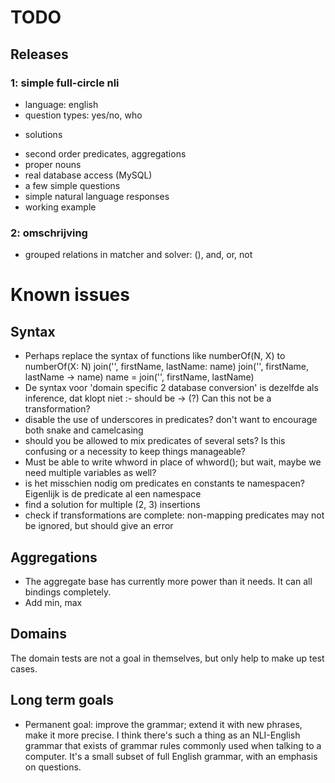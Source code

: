 # TODO

## Releases

### 1: simple full-circle nli

* language: english
* question types: yes/no, who
- solutions
* second order predicates, aggregations
* proper nouns
* real database access (MySQL)
* a few simple questions
* simple natural language responses
* working example

### 2: omschrijving

* grouped relations in matcher and solver: (), and, or, not

# Known issues

## Syntax

- Perhaps replace the syntax of functions like numberOf(N, X) to
    numberOf(X: N)
    join('', firstName, lastName: name)
    join('', firstName, lastName -> name)
    name = join('', firstName, lastName)
- De syntax voor 'domain specific 2 database conversion' is dezelfde als inference, dat klopt niet :- should be -> (?) Can this not be a transformation?
- disable the use of underscores in predicates? don't want to encourage both snake and camelcasing
- should you be allowed to mix predicates of several sets? Is this confusing or a necessity to keep things manageable?
- Must be able to write whword in place of whword(); but wait, maybe we need multiple variables as well?
- is het misschien nodig om predicates en constants te namespacen? Eigenlijk is de predicate al een namespace
- find a solution for multiple (2, 3) insertions
- check if transformations are complete: non-mapping predicates may not be ignored, but should give an error

## Aggregations

- The aggregate base has currently more power than it needs. It can all bindings completely.
- Add min, max

## Domains

The domain tests are not a goal in themselves, but only help to make up test cases.

## Long term goals

- Permanent goal: improve the grammar; extend it with new phrases, make it more precise. I think there's such a thing as an NLI-English grammar that exists of grammar rules commonly used when talking to a computer. It's a small subset of full English grammar, with an emphasis on questions.
